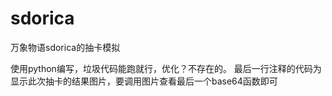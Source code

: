 # sdorica
万象物语sdorica的抽卡模拟

使用python编写，垃圾代码能跑就行，优化？不存在的。
最后一行注释的代码为显示此次抽卡的结果图片，要调用图片查看最后一个base64函数即可
